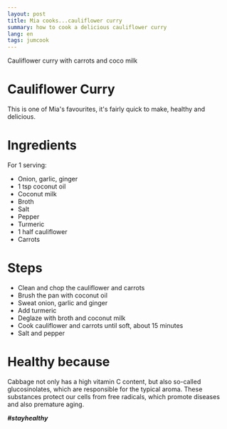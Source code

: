 ```yaml
---
layout: post
title: Mia cooks...cauliflower curry
summary: how to cook a delicious cauliflower curry
lang: en
tags: jumcook
---
```


<div class="message">
Cauliflower curry with carrots and coco milk
</div>

# Cauliflower Curry
This is one of Mia's favourites, it's fairly quick to make, healthy and delicious.

# Ingredients
For 1 serving:
- Onion, garlic, ginger
- 1 tsp coconut oil
- Coconut milk
- Broth
- Salt
- Pepper
- Turmeric
- 1 half cauliflower
- Carrots

# Steps
- Clean and chop the cauliflower and carrots
- Brush the pan with coconut oil
- Sweat onion, garlic and ginger
- Add turmeric
- Deglaze with broth and coconut milk
- Cook cauliflower and carrots until soft, about 15 minutes
- Salt and pepper

# Healthy because
Cabbage not only has a high vitamin C content, but also so-called glucosinolates, which are responsible for the typical aroma.
These substances protect our cells from free radicals, which promote diseases and also premature aging.

**_#stayhealthy_**
